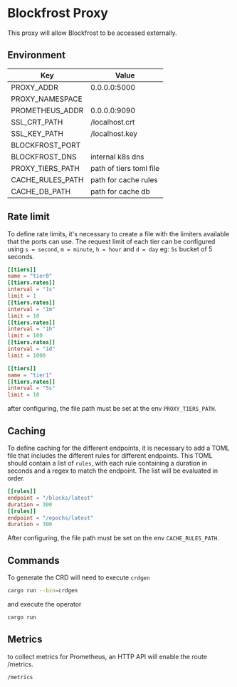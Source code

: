 # Blockfrost Proxy

This proxy will allow Blockfrost to be accessed externally.

## Environment

| Key                    | Value                   |
| ---------------------- | ----------------------- |
| PROXY_ADDR             | 0.0.0.0:5000            |
| PROXY_NAMESPACE        |                         |
| PROMETHEUS_ADDR        | 0.0.0.0:9090            |
| SSL_CRT_PATH           | /localhost.crt          |
| SSL_KEY_PATH           | /localhost.key          |
| BLOCKFROST_PORT        |                         |
| BLOCKFROST_DNS         | internal k8s dns        |
| PROXY_TIERS_PATH       | path of tiers toml file |
| CACHE_RULES_PATH       | path for cache rules    |
| CACHE_DB_PATH          | path for cache db       |

## Rate limit

To define rate limits, it's necessary to create a file with the limiters available that the ports can use. The request limit of each tier can be configured using `s = second`, `m = minute`, `h = hour` and `d = day` eg: `5s` bucket of 5 seconds.

```toml
[[tiers]]
name = "tier0"
[[tiers.rates]]
interval = "1s"
limit = 1
[[tiers.rates]]
interval = "1m"
limit = 10
[[tiers.rates]]
interval = "1h"
limit = 100
[[tiers.rates]]
interval = "1d"
limit = 1000

[[tiers]]
name = "tier1"
[[tiers.rates]]
interval = "5s"
limit = 10
```

after configuring, the file path must be set at the env `PROXY_TIERS_PATH`.


## Caching

To define caching for the different endpoints, it is necessary to add a TOML
file that includes the different rules for different endpoints. This TOML
should contain a list of `rules`, with each rule containing a duration in
seconds and a regex to match the endpoint. The list will be evaluated in order.

```toml
[[rules]]
endpoint = "/blocks/latest"
duration = 300
[[rules]]
endpoint = "/epochs/latest"
duration = 300
```

After configuring, the file path must be set on the env `CACHE_RULES_PATH`.

## Commands

To generate the CRD will need to execute `crdgen`

```bash
cargo run --bin=crdgen
```

and execute the operator

```bash
cargo run
```

## Metrics

to collect metrics for Prometheus, an HTTP API will enable the route /metrics.

```
/metrics
```
